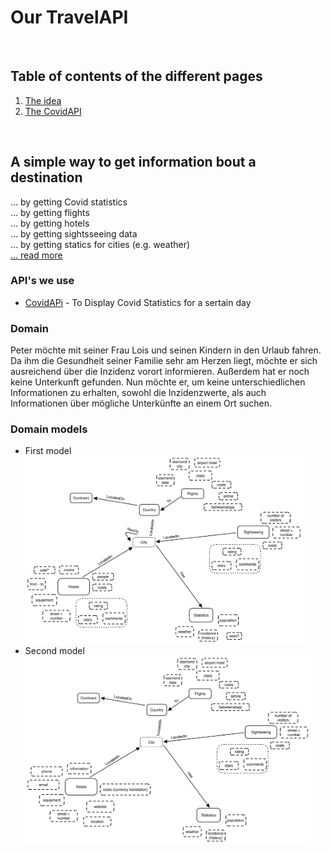 # Our TravelAPI

<br>

## Table of contents of the different pages

1. [The idea](md/idea.md)
2. [The CovidAPI](md/covidAPI.md)


<br>

## A simple way to get information bout a destination
... by getting Covid statistics <br>
... by getting flights <br>
... by getting hotels <br>
... by getting sightsseeing data <br>
... by getting statics for cities (e.g. weather) <br>
[... read more](md/idea.md)

### API's we use
   * [CovidAPi](https://rapidapi.com/api-sports/api/covid-193/) - To Display Covid Statistics for a sertain day


### Domain
   Peter möchte mit seiner Frau Lois und seinen Kindern in den Urlaub fahren. Da ihm die Gesundheit seiner Familie sehr am Herzen liegt, möchte er sich ausreichend über die Inzidenz vorort informieren. Außerdem hat er noch keine Unterkunft gefunden. Nun möchte er, um keine unterschiedlichen Informationen zu erhalten, sowohl die Inzidenzwerte, als auch Informationen über mögliche Unterkünfte an einem Ort suchen.

### Domain models
- First model <br>
   <img src="./img/firstDomain.svg" height=300px>
- Second model <br>
   <img src="./img/secondDomain.svg" height=300px>
